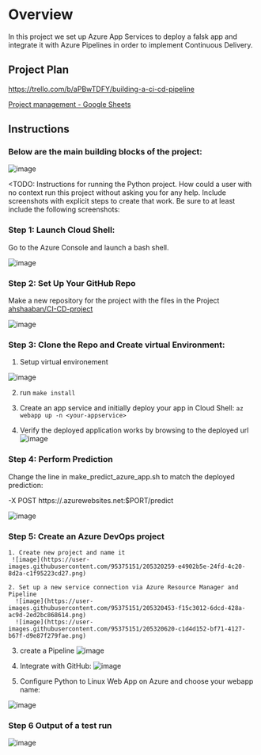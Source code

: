 # Overview

In this project we set up Azure App Services to deploy a falsk app and integrate it with Azure Pipelines in order to implement Continuous Delivery.

## Project Plan

https://trello.com/b/aPBwTDFY/building-a-ci-cd-pipeline

[Project management - Google Sheets](https://docs.google.com/spreadsheets/d/1NncFmA4vzYH5yNf06xwX3eAY33LBwLrNu3RNU1POZI8/edit#gid=489099311)

## Instructions
### Below are the main building blocks of the project:


![image](https://user-images.githubusercontent.com/95375151/205130650-19f481e2-f0b2-49aa-bb15-e805d6143c34.png)

<TODO:  Instructions for running the Python project.  How could a user with no context run this project without asking you for any help.  Include screenshots with explicit steps to create that work. Be sure to at least include the following screenshots:

### Step 1: Launch Cloud Shell:

Go to the Azure Console and launch a bash shell.

![image](https://user-images.githubusercontent.com/95375151/205315252-6ca944a6-3507-404a-9722-68f2d4837b82.png)

### Step 2: Set Up Your GitHub Repo 
Make a new repository for the project with the files in the Project  [ ahshaaban/CI-CD-project](https://github.com/ahshaaban/CI-CD-project)

![image](https://user-images.githubusercontent.com/95375151/205316206-260e951c-d4c4-43e7-acd3-03c599514c58.png)

### Step 3: Clone the Repo and Create virtual Environment:

  1. Setup virtual environement

![image](https://user-images.githubusercontent.com/95375151/205317504-101e4fee-0686-4eda-80be-21435b3e4d61.png)

   2. run ```make install```

   3. Create an app service and initially deploy your app in Cloud Shell:
    ```az webapp up -n <your-appservice>```

   4. Verify the deployed application works by browsing to the deployed url
      ![image](https://user-images.githubusercontent.com/95375151/205319243-cce34bc1-3b7a-4da8-a531-7a088f8e14ff.png)
      
### Step 4: Perform Prediction

Change the line in make_predict_azure_app.sh to match the deployed prediction:

-X POST https://<yourappname>.azurewebsites.net:$PORT/predict

![image](https://user-images.githubusercontent.com/95375151/205319601-faf8cc6e-0093-4901-a91d-b796ac0f42eb.png)
  
  ### Step 5: Create an Azure DevOps project
    1. Create new project and name it
     ![image](https://user-images.githubusercontent.com/95375151/205320259-e4902b5e-24fd-4c20-8d2a-c1f95223cd27.png)
  
    2. Set up a new service connection via Azure Resource Manager and Pipeline
      ![image](https://user-images.githubusercontent.com/95375151/205320453-f15c3012-6dcd-428a-ac9d-2ed2bc868614.png)
      ![image](https://user-images.githubusercontent.com/95375151/205320620-c1d4d152-bf71-4127-b67f-d9e87f279fae.png)


   3.  create a Pipeline
  ![image](https://user-images.githubusercontent.com/95375151/205320874-0a131af3-bd1e-4401-806d-46661fc99752.png)

   4. Integrate with GitHub:
   ![image](https://user-images.githubusercontent.com/95375151/205321116-6de14c25-6b88-4ac6-9cd0-0282e481785f.png)

   5. Configure Python to Linux Web App on Azure and choose your webapp name:
  
  ![image](https://user-images.githubusercontent.com/95375151/205321300-8abfcfa6-3392-49cb-96b7-0370f7a66143.png)



### Step 6 Output of a test run

![image](https://user-images.githubusercontent.com/95375151/205322409-57c25531-764f-4877-8d95-3ab0a71b1a7a.png)





